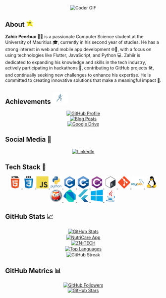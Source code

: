 <div align="center">
    
<img alt="Coder GIF" height=250 width=400 src="https://cdn.dribbble.com/users/730703/screenshots/6581243/avento.gif"/>
<br>
</div>





## About <img src="./assets/images/ZNec.gif" width="25" alt="Profile Image">

**Zahiir Peerbux** 👨‍💻 is a passionate Computer Science student at the University of Mauritius 🎓, currently in his second year of studies. He has a strong interest in web and mobile app development 🌐📱, with a focus on using technologies like Flutter, JavaScript, and Python 💻. Zahiir is dedicated to expanding his knowledge and skills in the tech industry, actively participating in hackathons 🚀, contributing to GitHub projects 🛠️, and continually seeking new challenges to enhance his expertise. He is committed to creating innovative solutions that make a meaningful impact 🌟.

## Achievements <img src="./assets/images/run-12055.gif" width="50" alt="Profile Image">


    

<div align="center">
    <a href="https://github.com/Peerbux-Muhammud-Zahiir">
        <img alt="GitHub Profile" title="Visit my GitHub" src="https://custom-icon-badges.demolab.com/badge/GitHub-181717?style=for-the-badge&logo=github&logoColor=white&labelColor=181717"/>
    </a>
    <br>
    <a href="https://www.blogger.com/profile/07510968635379733077">
        <img alt="Blog Posts" title="Read my Blog" src="https://custom-icon-badges.demolab.com/badge/Blog%20Posts-FF5722?style=for-the-badge&logo=blogger&logoColor=white&labelColor=FF5722"/>
    </a>
    <br>
    <a href="https://drive.google.com/drive/folders/1dYOmQuuSkQR8mTMJkgVNOyKlVi-ixDbN">
        <img alt="Google Drive" title="Visit my Google Drive" src="https://custom-icon-badges.demolab.com/badge/Google%20Drive-4285F4?style=for-the-badge&logo=google-drive&logoColor=white&labelColor=4285F4"/>
    </a>
</div>

## Social Media :link:

<div align="center">
    <a href="https://www.linkedin.com/in/zahiir-peerbux-221621310?utm_source=share&utm_campaign=share_via&utm_content=profile&utm_medium=android_app">
        <img alt="LinkedIn" title="Connect with me on LinkedIn" src="https://custom-icon-badges.demolab.com/badge/LinkedIn-0077B5?style=for-the-badge&logo=linkedin&logoColor=white&labelColor=0A66C2"/>
    </a>
</div>

## Tech Stack :wrench:

<div align="center">
    <a href="https://www.w3.org/html/">
        <img src="https://raw.githubusercontent.com/devicons/devicon/master/icons/html5/html5-original-wordmark.svg" alt="HTML5" width="40" height="40"/>
    </a>
    <a href="https://www.w3schools.com/css/">
        <img src="https://raw.githubusercontent.com/devicons/devicon/master/icons/css3/css3-original-wordmark.svg" alt="CSS3" width="40" height="40"/>
    </a>
    <a href="https://www.javascript.com/">
        <img src="https://raw.githubusercontent.com/devicons/devicon/master/icons/javascript/javascript-original.svg" alt="JavaScript" width="40" height="40"/>
    </a>
    <a href="https://www.python.org/">
        <img src="https://raw.githubusercontent.com/devicons/devicon/master/icons/python/python-original-wordmark.svg" alt="Python" width="40" height="40"/>
    </a>
    <a href="https://en.wikipedia.org/wiki/C_(programming_language)">
        <img src="https://raw.githubusercontent.com/devicons/devicon/master/icons/c/c-original.svg" alt="C" width="40" height="40"/>
    </a>
    <a href="https://www.w3schools.com/cpp/">
        <img src="https://raw.githubusercontent.com/devicons/devicon/master/icons/cplusplus/cplusplus-original.svg" alt="C++" width="40" height="40"/>
    </a>
    <a href="https://docs.microsoft.com/en-us/dotnet/csharp/">
        <img src="https://raw.githubusercontent.com/devicons/devicon/master/icons/csharp/csharp-original.svg" alt="C#" width="40" height="40"/>
    </a>
    <a href="https://www.gnu.org/software/bash/">
        <img src="https://raw.githubusercontent.com/devicons/devicon/master/icons/bash/bash-original.svg" alt="Bash" width="40" height="40"/>
    </a>
    <a href="https://git-scm.com/">
        <img src="https://raw.githubusercontent.com/devicons/devicon/master/icons/git/git-original.svg" alt="Git" width="40" height="40"/>
    </a>
    <a href="https://www.mysql.com/">
        <img src="https://raw.githubusercontent.com/devicons/devicon/master/icons/mysql/mysql-original-wordmark.svg" alt="MySQL" width="40" height="40"/>
    </a>
    <a href="https://www.linux.org/">
        <img src="https://raw.githubusercontent.com/devicons/devicon/master/icons/linux/linux-original.svg" alt="Linux" width="40" height="40"/>
    </a>
    <a href="https://www.swi-prolog.org/">
        <img src="https://raw.githubusercontent.com/devicons/devicon/master/icons/prolog/prolog-original.svg" alt="Prolog" width="40" height="40"/>
    </a>
    <a href="https://dart.dev/">
        <img src="https://raw.githubusercontent.com/devicons/devicon/master/icons/dart/dart-original.svg" alt="Dart" width="40" height="40"/>
    </a>
    <a href="https://flutter.dev/">
        <img src="https://raw.githubusercontent.com/devicons/devicon/master/icons/flutter/flutter-original.svg" alt="Flutter" width="40" height="40"/>
    </a>
    <a href="https://docs.microsoft.com/en-us/windows/wsl/">
        <img src="https://raw.githubusercontent.com/devicons/devicon/master/icons/windows8/windows8-original.svg" alt="WSL" width="40" height="40"/>
    </a>
    <a href="https://www.java.com/">
        <img src="https://raw.githubusercontent.com/devicons/devicon/master/icons/java/java-original.svg" alt="Java" width="40" height="40"/>
    </a>
</div>

## GitHub Stats :chart_with_upwards_trend:

<div align="center">
    <a href="https://github.com/Peerbux-Muhammud-Zahiir/github-readme-stats">
        <img align="center" src="https://github-readme-stats.vercel.app/api?username=Peerbux-Muhammud-Zahiir&count_private=true&show_icons=true&theme=light&border_radius=true" alt="GitHub Stats"/>
    </a>
    <br>
    <a href="https://github.com/Peerbux-Muhammud-Zahiir/NutriCare_app">
        <img align="center" src="https://github-readme-stats.vercel.app/api/pin/?username=Peerbux-Muhammud-Zahiir&theme=light&repo=NutriCare_app&border_radius=true" alt="NutriCare App"/>
    </a>
    <br>
    <a href="https://github.com/Peerbux-Muhammud-Zahiir/ZN-TECH">
        <img align="center" src="https://github-readme-stats.vercel.app/api/pin/?username=Peerbux-Muhammud-Zahiir&theme=light&repo=ZN-TECH&border_radius=true" alt="ZN-TECH"/>
    </a>
    <br>
    <a href="https://github.com/Peerbux-Muhammud-Zahiir">
        <img align="center" src="https://github-readme-stats.vercel.app/api/top-langs/?username=Peerbux-Muhammud-Zahiir&theme=light&layout=compact&border_radius=true" alt="Top Languages"/>
    </a>
    <br>
    <img align="center" src="https://github-readme-streak-stats.herokuapp.com/?user=Peerbux-Muhammud-Zahiir&" alt="GitHub Streak"/>
</div>

## GitHub Metrics :bar_chart:

<div align="center">
    <a href="https://github.com/Peerbux-Muhammud-Zahiir?tab=followers">
        <img alt="GitHub Followers" title="Followers" src="https://custom-icon-badges.demolab.com/badge/Followers-181717?style=for-the-badge&logo=github&logoColor=white&labelColor=181717"/>
    </a>
    <br>
    <a href="https://github.com/Peerbux-Muhammud-Zahiir?tab=stars">
        <img alt="GitHub Stars" title="Stars" src="https://custom-icon-badges.demolab.com/badge/Stars-FABF00?style=for-the-badge&logo=github&logoColor=black&labelColor=FABF00"/>
    </a>
</div>
